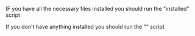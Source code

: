 IF you have all the necessary files installed you should run the "installed" script

If you don't have anything installed you should run the "" script
